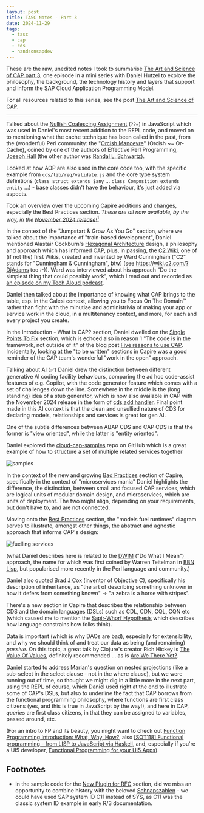```yaml
---
layout: post
title: TASC Notes - Part 3
date: 2024-11-29
tags:
  - tasc
  - cap
  - cds
  - handsonsapdev
---
```

These are the raw, unedited notes I took to summarise [The Art and Science of CAP part 3][1], one episode in a mini series with Daniel Hutzel to explore the philosophy, the background, the technology history and layers that support and inform the SAP Cloud Application Programming Model. 

For all resources related to this series, see the post [The Art and Science of CAP][99].

---

Talked about the [Nullish Coalescing Assignment][2] (`??=`) in JavaScript which was used in Daniel's most recent addition to the REPL code, and moved on to mentioning what the cache technique has been called in the past, from the (wonderful) Perl community: the "[Orcish Manoevre][3]" (Orcish ~= Or-Cache), coined by one of the authors of Effective Perl Programming, [Joseph Hall][27] (the other author was [Randal L. Schwartz][21]).

Looked at how AOP are also used in the core code too, with the specific example from `cds/lib/req/validate.js` and the core type system definitions (`class struct extends $any` ... `class Composition extends entity` ...) - base classes didn't have the behaviour, it's just added via aspects.

Took an overview over the upcoming Capire additions and changes, especially the Best Practices section. _These are all now available, by the way, in the [November 2024 release][4]!_[<sup>1</sup>](#footnotes)

In the context of the "Jumpstart & Grow As You Go" section, where we talked about the importance of "train-based development", Daniel mentioned Alastair Cockburn's [Hexagonal Architecture][5] design, a philosophy and approach which has informed CAP, plus, in passing, the [C2 Wiki][6], one of (if not the) first Wikis, created and invented by Ward Cunningham ("C2" stands for "Cunningham & Cunningham", btw) (see <https://wiki.c2.com/?DjAdams> too :-)). Ward was interviewed about his approach "Do the simplest thing that could possibly work", which I read out and recorded as [an episode on my Tech Aloud podcast][7].

Daniel then talked about the importance of knowing what CAP brings to the table, esp. in the Calesi context, allowing you to Focus On The Domain™️ rather than fight with the minutiae and administrivia of making your app or service work in the cloud, in a multitenancy context, and more, for each and every project you create.

In the Introduction - What is CAP? section, Daniel dwelled on the [Single Points To Fix][8] section, which is echoed also in reason 1 "The code is in the framework, not outside of it" of the blog post [Five reasons to use CAP][9]. Incidentally, looking at the "to be written" sections in Capire was a good reminder of the CAP team's wonderful "work in the open" approach.

Talking about AI (✅) Daniel drew the distinction between different generative AI coding facility behaviours, comparing the ad hoc code-assist features of e.g. Copilot, with the code generator feature which comes with a set of challenges down the line. Somewhere in the middle is the (long standing) idea of a stub generator, which is now also available in CAP with the November 2024 release in the form of [cds add handler][10]. Final point made in this AI context is that the clean and unsullied nature of CDS for declaring models, relationships and services is great for gen AI.

One of the subtle differences between ABAP CDS and CAP CDS is that the former is "view oriented", while the latter is "entity oriented".

<a name="cloudcapsamples"></a>
Daniel explored the [cloud-cap-samples][11] repo on GitHub which is a great example of how to structure a set of multiple related services together

![samples][19]

In the context of the new and growing [Bad Practices][12] section of Capire, specifically in the context of "microservices mania" Daniel highlights the difference, the distinction, between small and focused CAP services, which are logical units of modular domain design, and microservices, which are units of deployment. The two might align, depending on your requirements, but don't have to, and are not connected.

Moving onto the [Best Practices][13] section, the "models fuel runtimes" diagram serves to illustrate, amongst other things, the abstract and agnostic approach that informs CAP's design:

![fuelling services][20]

(what Daniel describes here is related to the [DWIM][14] ("Do What I Mean") approach, the name for which was first coined by Warren Teitelman in [BBN Lisp][26], but popularised more recently in the Perl language and community.)

Daniel also quoted [Brad J Cox][15] (inventor of Objective C), specifically his description of inheritance, as "the art of describing something unknown in how it defers from something known" -> "a zebra is a horse with stripes".

There's a new section in Capire that describes the relationship between CDS and the domain languages (DSLs) such as CDL, CDN, CQL, CQN etc (which caused me to mention the [Sapir-Whorf Hypothesis][16] which describes how language constrains how folks think).

Data is important (which is why DAOs are bad), especially for extensibility, and why we should think of and treat our data as being (and remaining) _passive_. On this topic, a great talk by Clojure's creator Rich Hickey is [The Value Of Values][17], definitely recommended ... as is [Are We There Yet?][18].

Daniel started to address Marian's question on nested projections (like a sub-select in the select clause - not in the where clause), but we were running out of time, so thought we might dig in a little more in the next part, using the REPL of course, which Daniel used right at the end to illustrate some of CAP's DSLs, but also to underline the fact that CAP borrows from the functional programming philosophy, where functions are first class citizens (yes, and this is true in JavaScript by the way!), and here in CAP, _queries_ are first class citizens, in that they can be assigned to variables, passed around, etc.

(For an intro to FP and its beauty, you might want to check out [Function Programming Introduction: What, Why, How?][23], also [[SOT118] Functional programming - from LISP to JavaScript via Haskell][24], and, especially if you're a UI5 developer, [Functional Programming for your UI5 Apps][25]).

<a name="footnotes"></a>
## Footnotes

* In the sample code for the [New Plugin for RFC][22] section, did we miss an opportunity to combine history with the beloved [Schnapszahlen][28] - we could have used SAP system ID C11 instead of SYS, as C11 was the classic system ID example in early R/3 documentation.

[1]: https://www.youtube.com/watch?v=oujZD2xEUBM&list=PL6RpkC85SLQAe45xlhIfhTYB9G0mdRVjI&index=3
[2]: https://developer.mozilla.org/en-US/docs/Web/JavaScript/Reference/Operators/Nullish_coalescing_assignment
[3]: https://www.nntp.perl.org/group/perl.beginners/2001/05/msg1250.html
[4]: https://cap.cloud.sap/docs/releases/nov24
[5]: https://alistair.cockburn.us/hexagonal-architecture/
[6]: https://wiki.c2.com/
[7]: https://creators.spotify.com/pod/show/tech-aloud/episodes/The-Simplest-Thing-that-Could-Possibly-Work--A-conversation-with-Ward-Cunningham--Part-V---Bill-Venners-e5dpts
[8]: https://cap.cloud.sap/docs/about/#single-points-to-fix
[9]: /blog/posts/2024/11/07/five-reasons-to-use-cap/
[10]: https://cap.cloud.sap/docs/releases/nov24#cds-add-handler
[11]: https://github.com/sap-samples/cloud-cap-samples
[12]: https://cap.cloud.sap/docs/about/bad-practices
[13]: https://cap.cloud.sap/docs/about/best-practices
[14]: https://en.wikipedia.org/wiki/DWIM
[15]: https://en.wikipedia.org/wiki/Brad_Cox
[16]: https://plato.stanford.edu/entries/linguistics/whorfianism.html
[17]: https://www.youtube.com/watch?v=-6BsiVyC1kM
[18]: https://www.youtube.com/watch?v=ScEPu1cs4l0
[19]: https://raw.githubusercontent.com/SAP-samples/cloud-cap-samples/main/etc/samples.drawio.svg
[20]: https://cap.cloud.sap/docs/assets/fueling-services.drawio.BtUmmaAI.svg
[21]: /blog/posts/2003/07/12/thanks-randal/
[22]: https://cap.cloud.sap/docs/releases/nov24#new-plugin-for-rfc
[23]: https://docs.google.com/presentation/d/1VWGEutu0o541a81GPCHG-pQ6IhX8TXC9WwM90JPtIwc
[24]: https://docs.google.com/presentation/d/1xgOHBFNOjg6dFz1qHkSpB9VVjKxgjkugoxo13wAZYU0
[25]: https://docs.google.com/document/d/1Nx2PFqObMtir0rSzjU804PAAVkC3j4lZTtfRRoLSocQ
[26]: https://en.wikipedia.org/wiki/BBN_LISP
[27]: https://en.wikipedia.org/wiki/Joseph_N._Hall
[28]: https://de.wikipedia.org/wiki/Schnapszahl
[99]: /blog/posts/2024/12/06/the-art-and-science-of-cap/
